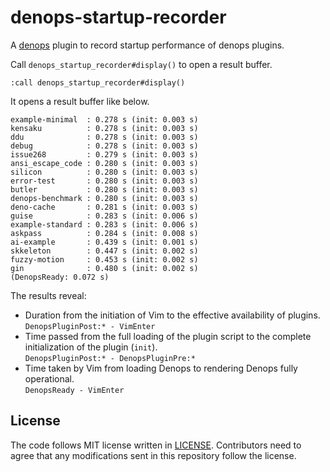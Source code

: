 # denops-startup-recorder

A [denops][denops] plugin to record startup performance of denops plugins.

[denops]: https://github.com/vim-denops/denops.vim

Call `denops_startup_recorder#display()` to open a result buffer.

```
:call denops_startup_recorder#display()
```

It opens a result buffer like below.

```
example-minimal  : 0.278 s (init: 0.003 s)
kensaku          : 0.278 s (init: 0.003 s)
ddu              : 0.278 s (init: 0.003 s)
debug            : 0.278 s (init: 0.003 s)
issue268         : 0.279 s (init: 0.003 s)
ansi_escape_code : 0.280 s (init: 0.003 s)
silicon          : 0.280 s (init: 0.003 s)
error-test       : 0.280 s (init: 0.003 s)
butler           : 0.280 s (init: 0.003 s)
denops-benchmark : 0.280 s (init: 0.003 s)
deno-cache       : 0.281 s (init: 0.003 s)
guise            : 0.283 s (init: 0.006 s)
example-standard : 0.283 s (init: 0.006 s)
askpass          : 0.284 s (init: 0.008 s)
ai-example       : 0.439 s (init: 0.001 s)
skkeleton        : 0.447 s (init: 0.002 s)
fuzzy-motion     : 0.453 s (init: 0.002 s)
gin              : 0.480 s (init: 0.002 s)
(DenopsReady: 0.072 s)
```

The results reveal:

- Duration from the initiation of Vim to the effective availability of plugins.<br>`DenopsPluginPost:* - VimEnter`
- Time passed from the full loading of the plugin script to the complete initialization of the plugin (`init`).<br>`DenopsPluginPost:* - DenopsPluginPre:*`
- Time taken by Vim from loading Denops to rendering Denops fully operational.<br>`DenopsReady - VimEnter`

## License

The code follows MIT license written in [LICENSE](./LICENSE). Contributors need
to agree that any modifications sent in this repository follow the license.

